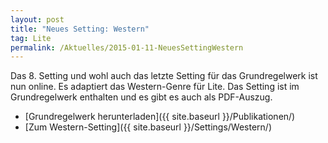```yaml
---
layout: post
title: "Neues Setting: Western"
tag: Lite
permalink: /Aktuelles/2015-01-11-NeuesSettingWestern
---
```


Das 8. Setting und wohl auch das letzte Setting für das Grundregelwerk ist nun online. Es adaptiert das Western-Genre für Lite. Das Setting ist im Grundregelwerk enthalten und es gibt es auch als PDF-Auszug.

- [Grundregelwerk herunterladen]({{ site.baseurl }}/Publikationen/)
- [Zum Western-Setting]({{ site.baseurl }}/Settings/Western/)
